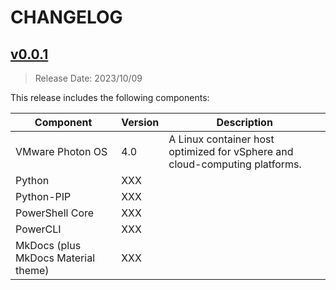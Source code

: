 # CHANGELOG

## [v0.0.1](https://gitlab.eng.vmware.com/sydney/containers/mkdocs/releases/tag/v0.0.1)

> Release Date: 2023/10/09

This release includes the following components:

| Component                           | Version | Description                                                                 |
|-------------------------------------|---------|-----------------------------------------------------------------------------|
| VMware Photon OS                    | 4.0     | A Linux container host optimized for vSphere and cloud-computing platforms. |
| Python                              | XXX     |                                                                             |
| Python-PIP                          | XXX     |                                                                             |
| PowerShell Core                     | XXX     |                                                                             |
| PowerCLI                            | XXX     |                                                                             |
| MkDocs (plus MkDocs Material theme) | XXX     |                                                                             |
